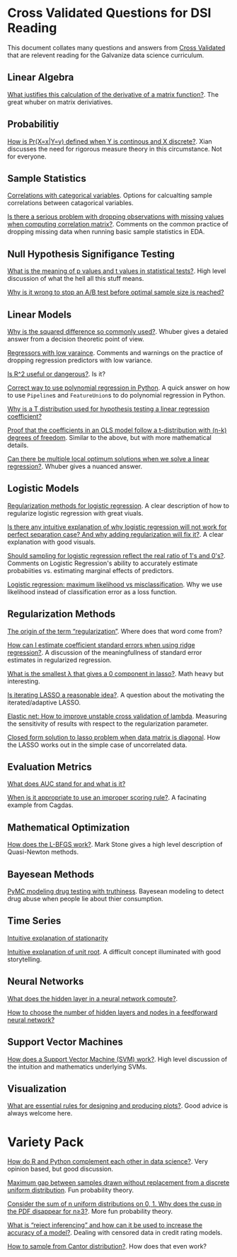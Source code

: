 # Cross Validated Questions for DSI Reading

This document collates many questions and answers from [Cross Validated](https://stats.stackexchange.com/) that are relevent reading for the Galvanize data science curriculum.

## Linear Algebra

[What justifies this calculation of the derivative of a matrix function?](https://stats.stackexchange.com/questions/257579).  The great whuber on matrix deriviatives.

## Probabilitiy

[How is Pr(X=x|Y=y) defined when Y is continous and X discrete?](https://stats.stackexchange.com/questions/251077).  Xian discusses the need for rigorous measure theory in this circumstance.  Not for everyone.


## Sample Statistics

[Correlations with categorical variables](https://stats.stackexchange.com/questions/108007).  Options for calcualting sample correlations between catagorical variables.

[Is there a serious problem with dropping observations with missing values when computing correlation matrix?](https://stats.stackexchange.com/questions/262925).  Comments on the common practice of dropping missing data when running basic sample statistics in EDA.


## Null Hypothesis Signifigance Testing

[What is the meaning of p values and t values in statistical tests?](https://stats.stackexchange.com/questions/31).  High level discussion of what the hell all this stuff means.

[Why is it wrong to stop an A/B test before optimal sample size is reached?](https://stats.stackexchange.com/questions/244646)



## Linear Models

[Why is the squared difference so commonly used?](https://stats.stackexchange.com/questions/132622).  Whuber gives a detaied answer from a decision theoretic point of view.

[Regressors with low varaince](https://stats.stackexchange.com/questions/291558).  Comments and warnings on the practice of dropping regression predictors with low variance.

[Is R^2 useful or dangerous?](https://stats.stackexchange.com/questions/13314).  Is it?

[Correct way to use polynomial regression in Python](https://stats.stackexchange.com/questions/289056).  A quick answer on how to use `Pipeline`s and `FeatureUnion`s to do polynomial regression in Python.

[Why is a T distribution used for hypothesis testing a linear regression coefficient?](https://stats.stackexchange.com/questions/286179)

[Proof that the coefficients in an OLS model follow a t-distribution with (n-k) degrees of freedom](https://stats.stackexchange.com/questions/117406).  Similar to the above, but with more mathematical details.

[Can there be multiple local optimum solutions when we solve a linear regression?](https://stats.stackexchange.com/questions/144080).  Whuber gives a nuanced answer.




## Logistic Models

[Regularization methods for logistic regression](https://stats.stackexchange.com/questions/228763).  A clear description of how to regularize logistic regression with great viuals.

[Is there any intuitive explanation of why logistic regression will not work for perfect separation case? And why adding regularization will fix it?](https://stats.stackexchange.com/questions/239928).  A clear explanation with good visuals.

[Should sampling for logistic regression reflect the real ratio of 1's and 0's?](https://stats.stackexchange.com/questions/259341).  Comments on Logistic Regression's ability to accurately estimate probabiities vs. estimating marginal effects of predictors.

[Logistic regression: maximum likelihood vs misclassification](https://stats.stackexchange.com/questions/95250).  Why we use likelihood instead of classification error as a loss function.


## Regularization Methods

[The origin of the term “regularization”](https://stats.stackexchange.com/questions/250722).  Where does that word come from?

[How can I estimate coefficient standard errors when using ridge regression?](https://stats.stackexchange.com/questions/2121).  A discussion of the meaningfullness of standard error estimates in regularized regression.

[What is the smallest λ that gives a 0 component in lasso?](https://stats.stackexchange.com/questions/289075/).  Math heavy but interesting.

[Is iterating LASSO a reasonable idea?](https://stats.stackexchange.com/questions/209794). A question about the motivating the iterated/adaptive LASSO.

[Elastic net: How to improve unstable cross validation of lambda](https://stats.stackexchange.com/questions/269603).  Measuring the sensitivity of results with respect to the regularization parameter.

[Closed form solution to lasso problem when data matrix is diagonal](https://stats.stackexchange.com/questions/244753).  How the LASSO works out in the simple case of uncorrelated data.

## Evaluation Metrics

[What does AUC stand for and what is it?](https://stats.stackexchange.com/questions/132777)

[When is it appropriate to use an improper scoring rule?](https://stats.stackexchange.com/questions/208529).  A facinating example from Cagdas.

## Mathematical Optimization

[How does the L-BFGS work?](https://stats.stackexchange.com/questions/284712). Mark Stone gives a high level description of Quasi-Newton methods.


## Bayesean Methods

[PyMC modeling drug testing with truthiness](https://stats.stackexchange.com/questions/228892).  Bayesean modeling to detect drug abuse when people lie about thier consumption.

## Time Series

[Intuitive explanation of stationarity](https://stats.stackexchange.com/questions/9951)

[Intuitive explanation of unit root](https://stats.stackexchange.com/questions/29121). A difficult concept illuminated with good storytelling.

## Neural Networks

[What does the hidden layer in a neural network compute?](https://stats.stackexchange.com/questions/63152).

[How to choose the number of hidden layers and nodes in a feedforward neural network?](https://stats.stackexchange.com/questions/181)


## Support Vector Machines

[How does a Support Vector Machine (SVM) work?](ps://stats.stackexchange.com/questions/23391).  High level discussion of the intuition and mathematics underlying SVMs.


## Visualization

[What are essential rules for designing and producing plots?](https://stats.stackexchange.com/questions/16631).  Good advice is always welcome here.


# Variety Pack

[How do R and Python complement each other in data science?](https://stats.stackexchange.com/questions/238726).  Very opinion based, but good discussion.

[Maximum gap between samples drawn without replacement from a discrete uniform distribution](https://stats.stackexchange.com/questions/253990).  Fun probability theory.

[Consider the sum of n uniform distributions on 0, 1. Why does the cusp in the PDF disappear for n≥3?](https://stats.stackexchange.com/questions/41467).  More fun probability theory.

[What is “reject inferencing” and how can it be used to increase the accuracy of a model?](https://stats.stackexchange.com/questions/13533).  Dealing with censored data in credit rating models.

[How to sample from Cantor distribution?](https://stats.stackexchange.com/questions/229556).  How does that even work?
